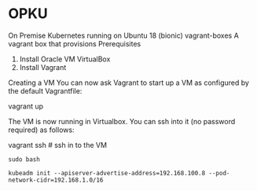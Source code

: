 # OPKU
On Premise Kubernetes running on Ubuntu 18 (bionic) 
vagrant-boxes
A vagrant box that provisions 
Prerequisites
1.	Install Oracle VM VirtualBox
2.	Install Vagrant


Creating a VM
You can now ask Vagrant to start up a VM as configured by the default Vagrantfile:

  vagrant up 

The VM is now running in Virtualbox. You can ssh into it (no password required) as follows:

  vagrant ssh # ssh in to the VM

    sudo bash

    kubeadm init --apiserver-advertise-address=192.168.100.8 --pod-network-cidr=192.168.1.0/16
